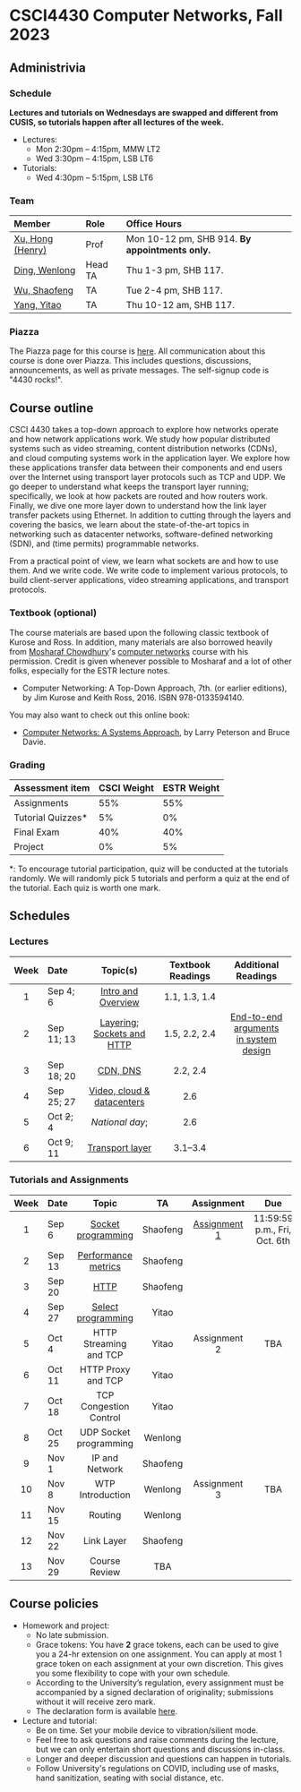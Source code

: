 # CSCI4430 Computer Networks, Fall 2023

## Administrivia

### Schedule
**Lectures and tutorials on Wednesdays are swapped and different from CUSIS, so tutorials happen after all lectures of the week.**
- Lectures: 
  * Mon 2:30pm – 4:15pm, MMW LT2
  * Wed 3:30pm – 4:15pm, LSB LT6
- Tutorials:
  * Wed 4:30pm – 5:15pm, LSB LT6

### Team
| Member | Role | Office Hours |
| :---------------- | :--- | :----------- |
| [Xu, Hong (Henry)](https://henryhxu.github.io/) | Prof | Mon 10-12 pm, SHB 914. **By appointments only.** |
| [Ding, Wenlong](mailto:wlding@link.cuhk.edu.hk) | Head TA | Thu 1-3 pm, SHB 117. |
| [Wu, Shaofeng](mailto:sfwu22@cse.cuhk.edu.hk) | TA |  Tue 2-4 pm, SHB 117. |
| [Yang, Yitao](mailto:ytyang@cse.cuhk.edu.hk) | TA | Thu 10-12 am, SHB 117. |

### Piazza
The Piazza page for this course is [here](https://piazza.com/cuhk.edu.hk/fall2023/csci4430estr4120).
All communication about this course is done over Piazza. This includes questions, discussions, announcements, as well as private messages. 
The self-signup code is "4430 rocks!".

## Course outline
CSCI 4430 takes a top-down approach to explore how networks operate and how network applications work. We study how popular distributed systems such as video streaming, content distribution networks (CDNs), and cloud computing systems work in the application layer. We explore how these applications transfer data between their components and end users over the Internet using transport layer protocols such as TCP and UDP. We go deeper to understand what keeps the transport layer running; specifically, we look at how packets are routed and how routers work. Finally, we dive one more layer down to understand how the link layer transfer packets using Ethernet. In addition to cutting through the layers and covering the basics, we learn about the state-of-the-art topics in networking such as datacenter networks, software-defined networking (SDN), and (time permits) programmable networks.

From a practical point of view, we learn what sockets are and how to use them. And we write code. We write code to implement various protocols, to build client-server applications, video streaming applications, and transport protocols.

### Textbook (optional)
The course materials are based upon the following classic textbook of Kurose and Ross. In addition, many materials are also borrowed heavily from [Mosharaf Chowdhury](http://www.mosharaf.com/)'s [computer networks](https://github.com/mosharaf/eecs489) course with his permission. Credit is given whenever possible to Mosharaf and a lot of other folks, especially for the ESTR lecture notes.
- Computer Networking: A Top-Down Approach, 7th. (or earlier editions), by Jim Kurose and Keith Ross, 2016. ISBN 978-0133594140.

You may also want to check out this online book:
- [Computer Networks: A Systems Approach](https://book.systemsapproach.org/index.html), by Larry Peterson and Bruce Davie.

### Grading
| Assessment item | CSCI Weight | ESTR Weight
| :---------------- | :--- | :--- | 
| Assignments | 55% | 55%
| Tutorial Quizzes* | 5% | 0%
| Final Exam | 40% | 40%
| Project | 0% | 5%

\*: To encourage tutorial participation, quiz will be conducted at the tutorials randomly. We will randomly pick 5 tutorials and perform a quiz at the end of the tutorial. Each quiz is worth one mark.

## Schedules
<!--  Click on the topic to access the slides, and on the date to view the recording. -->

### Lectures
| Week | Date | Topic(s) |  Textbook Readings  | Additional Readings
| :---: |:----------- | :-----------------: |  :------------: | :------------: |
|1| Sep 4; 6 | [Intro and Overview](lec/lec1.pptx) |  1.1, 1.3, 1.4 |
|2| Sep 11; 13 | [Layering](lec/lec2.pptx); <br>[Sockets and HTTP](lec/lec3.pptx) | 1.5, 2.2, 2.4 | [End-to-end arguments <br>in system design](https://web.mit.edu/Saltzer/www/publications/endtoend/endtoend.pdf)
|3| Sep 18; 20 | [CDN, DNS](lec/lec4.pptx) | 2.2, 2.4
|4| Sep 25; 27 | [Video, cloud & datacenters](lec/lec5.pptx) |  2.6
|5| Oct ~~2~~; 4 | *National day*; | 2.6
|6| Oct 9; 11 | [Transport layer](lec/lec6.pptx) | 3.1–3.4

### Tutorials and Assignments
<!--  ~~11:59:59 p.m., Sat, Jan 29th~~ 18:00:00 p.m., Mon, Jan 31st -->
<!-- assignment-1 -->
<!-- []() -->
| Week | Date | Topic | TA | Assignment | Due |
| :---: | :------------------ | :-----: | :-------------: | :-----: | :-------------: |
| 1 | Sep 6  | [Socket programming](tutorial/T01/) | Shaofeng | [Assignment 1](assignment/assignment-1) | 11:59:59 p.m., Fri, Oct. 6th |
| 2 | Sep 13 |[Performance metrics](tutorial/T02/) | Shaofeng|||
| 3 | Sep 20 | [HTTP](tutorial/T03/) | Shaofeng|||
| 4 | Sep 27 | [Select programming](tutorial/T04/) | Yitao |||
| 5 | Oct 4  | HTTP Streaming and TCP | Yitao | Assignment 2| TBA |
| 6 | Oct 11 | HTTP Proxy and TCP | Yitao |||
| 7 | Oct 18 | TCP Congestion Control | Yitao |||
| 8 | Oct 25 |  UDP Socket programming | Wenlong |||
| 9 | Nov 1 | IP and Network | Shaofeng |||
| 10 | Nov 8 | WTP Introduction | Wenlong | Assignment 3 | TBA |
| 11 | Nov 15 | Routing | Wenlong |||
| 12 | Nov 22 | Link Layer | Shaofeng |||
| 13 | Nov 29 | Course Review | TBA |||


## Course policies
- Homework and project: 
  * No late submission.
  * Grace tokens: You have **2** grace tokens, each can be used to give you a 24-hr extension on one assignment. You can apply at most 1 grace token on each assignment at your own discretion. This gives you some flexibility to cope with your own schedule.
  * According to the University’s regulation, every assignment must be accompanied by a signed declaration of originality; submissions without it will receive zero mark.
  * The declaration form is available [here](https://www.cuhk.edu.hk/policy/academichonesty/Eng_htm_files_(2013-14)/declaration_en.doc).
- Lecture and tutorial:
  * Be on time. Set your mobile device to vibration/silient mode.
  * Feel free to ask questions and raise comments during the lecture, but we can only entertain short questions and discussions in-class.
  * Longer and deeper discussion and questions can happen in tutorials.
  * Follow University's regulations on COVID, including use of masks, hand sanitization, seating with social distance, etc.
